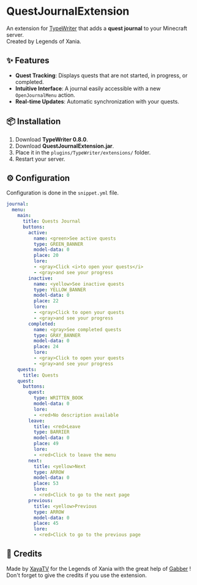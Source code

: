 # QuestJournalExtension

An extension for [TypeWriter](https://docs.typewritermc.com/) that adds a **quest journal** to your Minecraft server.  
Created by Legends of Xania.

## ✨ Features  

- **Quest Tracking**: Displays quests that are not started, in progress, or completed.  
- **Intuitive Interface**: A journal easily accessible with a new `OpenJournalMenu` action.  
- **Real-time Updates**: Automatic synchronization with your quests.  

## 📦 Installation  

1. Download **TypeWriter 0.8.0**. 
2. Download **QuestJournalExtension.jar**.  
3. Place it in the `plugins/TypeWriter/extensions/` folder.  
4. Restart your server.  

## ⚙️ Configuration  

Configuration is done in the `snippet.yml` file.

```sinppet.yml
journal:
  menu:
    main:
      title: Quests Journal
      buttons:
        active:
          name: <green>See active quests
          type: GREEN_BANNER
          model-data: 0
          place: 20
          lore:
          - <gray>Click <i>to open your quests</i>
          - <gray>and see your progress
        inactive:
          name: <yellow>See inactive quests
          type: YELLOW_BANNER
          model-data: 0
          place: 22
          lore:
          - <gray>Click to open your quests
          - <gray>and see your progress
        completed:
          name: <gray>See completed quests
          type: GRAY_BANNER
          model-data: 0
          place: 24
          lore:
          - <gray>Click to open your quests
          - <gray>and see your progress
    quests:
      title: Quests
    quest:
      buttons:
        quest:
          type: WRITTEN_BOOK
          model-data: 0
          lore:
          - <red>No description available
        leave:
          title: <red>Leave
          type: BARRIER
          model-data: 0
          place: 49
          lore:
          - <red>Click to leave the menu
        next:
          title: <yellow>Next
          type: ARROW
          model-data: 0
          place: 53
          lore:
          - <red>Click to go to the next page
        previous:
          title: <yellow>Previous
          type: ARROW
          model-data: 0
          place: 45
          lore:
          - <red>Click to go to the previous page

```

## 📖 Credits

Made by [XayaTV](https://be.net/xayatv) for the Legends of Xania with the great help of [Gabber](https://github.com/gabber235) !
Don't forget to give the credits if you use the extension.
